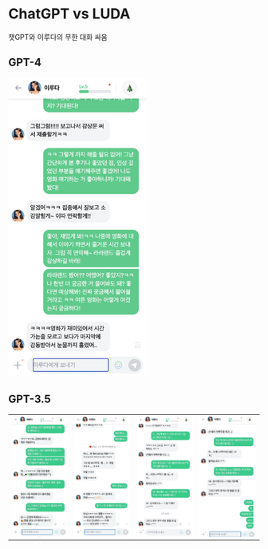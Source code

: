 # ChatGPT vs LUDA

챗GPT와 이루다의 무한 대화 싸움

## GPT-4

<img src="result/1.png" height="600px">

## GPT-3.5

|   |   |   |   |
|---|---|---|---|
| <img src="result/IMG_5069.JPG"> | <img src="result/IMG_5070.JPG"> | <img src="result/IMG_5071.JPG"> | <img src="result/IMG_5072.JPG"> |
